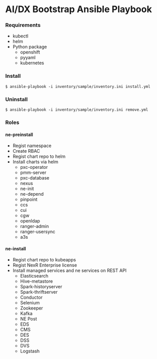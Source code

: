 # AI/DX Bootstrap Ansible Playbook

### Requirements
- kubectl
- helm
- Python package
  * openshift
  * pyyaml
  * kubernetes

### Install
```shell script
$ ansible-playbook -i inventory/sample/inventory.ini install.yml
```

### Uninstall
```shell script
$ ansible-playbook -i inventory/sample/inventory.ini remove.yml
```

### Roles

#### ne-preinstall
- Regist namespace
- Create RBAC
- Regist chart repo to helm
- Install charts via helm
  * pxc-operator
  * pmm-server
  * pxc-database
  * nexus
  * ne-init
  * ne-depend
  * pinpoint
  * ccs
  * cui
  * cgw
  * openldap
  * ranger-admin
  * ranger-usersync
  * a3s

#### ne-install
- Regist chart repo to kubeapps
- Regist NexR Enterprise license
- Install managed services and ne services on REST API
  * Elasticsearch
  * Hive-metastore
  * Spark-historyserver
  * Spark-thriftserver
  * Conductor
  * Selenium
  * Zookeeper
  * Kafka
  * NE Post
  * EDS
  * CMS
  * DES
  * DSS
  * DVS
  * Logstash
